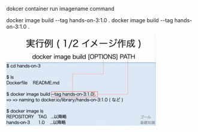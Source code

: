 
dokcer container run imagename command

docker image build --tag hands-on-3:1.0 .
docker image build --tag hands-on-3:1.0 .

![alt text](image-1.png)
